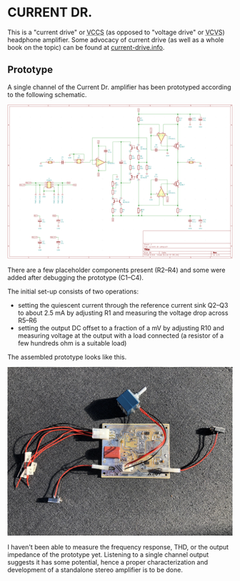 # CURRENT DR.

This is a "current drive" or <abbr title="Voltage Controlled Current Source">VCCS</abbr> (as opposed to "voltage drive" or <abbr title="Voltage Controlled Voltage Source">VCVS</abbr>) headphone amplifier. Some advocacy of current drive (as well as a whole book on the topic) can be found at [current-drive.info](https://www.current-drive.info/6).

## Prototype

A single channel of the Current Dr. amplifier has been prototyped according to the following schematic.

![KiCad schematic](images/current-dr-amp-schematic-kicad.png)

There are a few placeholder components present (R2–R4) and some were added after debugging the prototype (C1–C4).

The initial set-up consists of two operations:

- setting the quiescent current through the reference current sink Q2–Q3 to about 2.5 mA by adjusting R1 and measuring the voltage drop across R5–R6
- setting the output DC offset to a fraction of a mV by adjusting R10 and measuring voltage at the output with a load connected (a resistor of a few hundreds ohm is a suitable load)

The assembled prototype looks like this.

![Prototype](images/current-dr-amp-prototype.jpeg)

I haven't been able to measure the frequency response, THD, or the output impedance of the prototype yet. Listening to a single channel output suggests it has some potential, hence a proper characterization and development of a standalone stereo amplifier is to be done.
